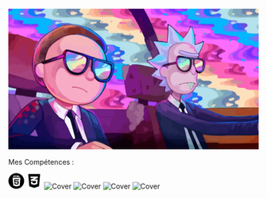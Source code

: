 ![Cover](https://github.com/BU33R/BU33R/blob/main/img/Rick2.png)

Mes Compétences : 

![Cover](https://github.com/BU33R/BU33R/blob/main/img/HTML5.png)
![Cover](https://github.com/BU33R/BU33R/blob/main/img/CSS3.png)
![Cover]()
![Cover]()
![Cover]()
![Cover]()


<!--

**BU33R/BU33R** is a ✨ _special_ ✨ repository because its `README.md` (this file) appears on your GitHub profile.

Here are some ideas to get you started:

- 🔭 I’m currently working on ...
- 🌱 I’m currently learning ...
- 👯 I’m looking to collaborate on ...
- 🤔 I’m looking for help with ...
- 💬 Ask me about ...
- 📫 How to reach me: ...
- 😄 Pronouns: ...
- ⚡ Fun fact: ...
-->
